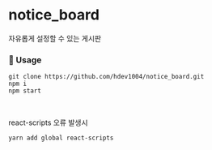 # notice_board
자유롭게 설정할 수 있는 게시판


### 📕 Usage

```shell
git clone https://github.com/hdev1004/notice_board.git
npm i
npm start
```

<br>

react-scripts 오류 발생시
```shell
yarn add global react-scripts 
```
